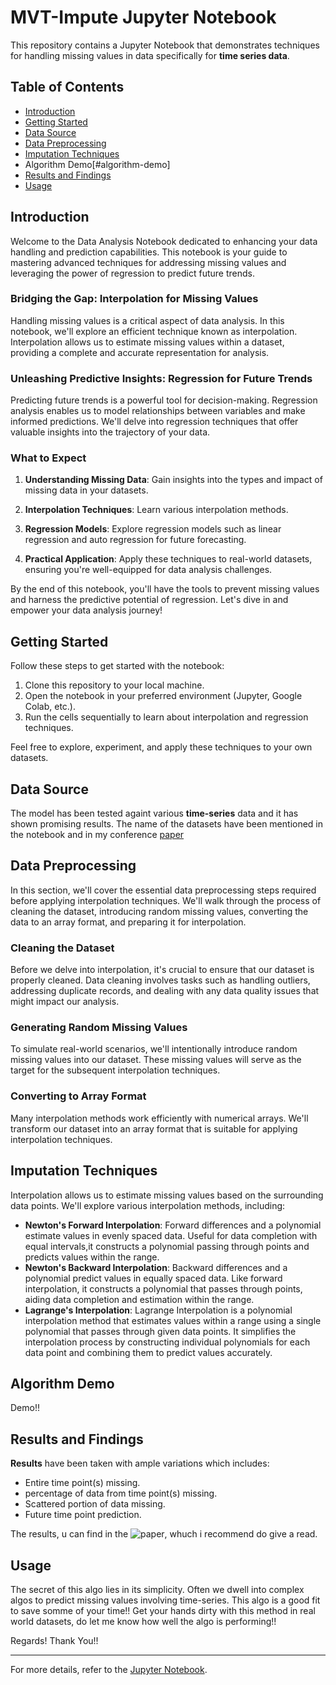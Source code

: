 # MVT-Impute Jupyter Notebook

This repository contains a Jupyter Notebook that demonstrates techniques for handling missing values in data specifically for **time series data**.

## Table of Contents

- [Introduction](#introduction)
- [Getting Started](#getting-started)
- [Data Source](#data-source)
- [Data Preprocessing](#data-preprocessing)
- [Imputation Techniques](#imputation-techniques)
- Algorithm Demo[#algorithm-demo]
- [Results and Findings](#results-and-findings)
- [Usage](#usage)


## Introduction

Welcome to the Data Analysis Notebook dedicated to enhancing your data handling and prediction capabilities. This notebook is your guide to mastering advanced techniques for addressing missing values and leveraging the power of regression to predict future trends.

### Bridging the Gap: Interpolation for Missing Values

Handling missing values is a critical aspect of data analysis. In this notebook, we'll explore an efficient technique known as interpolation. Interpolation allows us to estimate missing values within a dataset, providing a complete and accurate representation for analysis.

### Unleashing Predictive Insights: Regression for Future Trends

Predicting future trends is a powerful tool for decision-making. Regression analysis enables us to model relationships between variables and make informed predictions. We'll delve into regression techniques that offer valuable insights into the trajectory of your data.

### What to Expect

1. **Understanding Missing Data**: Gain insights into the types and impact of missing data in your datasets.

2. **Interpolation Techniques**: Learn various interpolation methods.

3. **Regression Models**: Explore regression models such as linear regression and auto regression for future forecasting.

4. **Practical Application**: Apply these techniques to real-world datasets, ensuring you're well-equipped for data analysis challenges.

By the end of this notebook, you'll have the tools to prevent missing values and harness the predictive potential of regression. Let's dive in and empower your data analysis journey!

## Getting Started

Follow these steps to get started with the notebook:

1. Clone this repository to your local machine.
2. Open the notebook in your preferred environment (Jupyter, Google Colab, etc.).
3. Run the cells sequentially to learn about interpolation and regression techniques.

Feel free to explore, experiment, and apply these techniques to your own datasets.


## Data Source

The model has been tested againt various **time-series** data and it has shown promising results. The name of the datasets have been mentioned in the notebook and in my conference [paper](https://www.google.com)

## Data Preprocessing


In this section, we'll cover the essential data preprocessing steps required before applying interpolation techniques. We'll walk through the process of cleaning the dataset, introducing random missing values, converting the data to an array format, and preparing it for interpolation.

### Cleaning the Dataset

Before we delve into interpolation, it's crucial to ensure that our dataset is properly cleaned. Data cleaning involves tasks such as handling outliers, addressing duplicate records, and dealing with any data quality issues that might impact our analysis.

### Generating Random Missing Values

To simulate real-world scenarios, we'll intentionally introduce random missing values into our dataset. These missing values will serve as the target for the subsequent interpolation techniques.

### Converting to Array Format

Many interpolation methods work efficiently with numerical arrays. We'll transform our dataset into an array format that is suitable for applying interpolation techniques.

## Imputation Techniques

Interpolation allows us to estimate missing values based on the surrounding data points. We'll explore various interpolation methods, including:

- **Newton's Forward Interpolation**:  Forward differences and a polynomial estimate values in evenly spaced data. Useful for data completion with equal                                                 intervals,it constructs a polynomial passing through points and predicts values within the range.
- **Newton's Backward Interpolation**: Backward differences and a polynomial predict values in equally spaced data. Like forward interpolation, it constructs a                                          polynomial that passes through points, aiding data completion and estimation within the range.
- **Lagrange's Interpolation**:        Lagrange Interpolation is a polynomial interpolation method that estimates values within a range using a single polynomial                                        that passes through given data points. It simplifies the interpolation process by constructing individual polynomials for                                         each data point and combining them to predict values accurately.

## Algorithm Demo

Demo!!

## Results and Findings

**Results** have been taken with ample variations which includes:
-  Entire time point(s) missing.
- percentage of data from time point(s) missing.
- Scattered portion of data missing.
- Future time point prediction.

The results, u can find in the ![paper](https://google.co.in), whuch i recommend do give a read.
## Usage

The secret of this algo lies in its simplicity. Often we dwell into complex algos to predict missing values involving time-series. This algo is a good fit to save somme of your time!!
Get your hands dirty with this method in real world datasets, do let me know how well the algo is performing!!

Regards!
Thank You!!

---

For more details, refer to the [Jupyter Notebook](missing%20values%20final%20file.ipynb).

